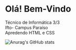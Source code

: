 # Olá! Bem-Vindo 

Técnico de Informática 3/3
<br>Ifto- Campus Paraíso
<br>Apredendo HTML e CSS








![Anurag's GitHub stats](https://github-readme-stats.vercel.app/api?username=KaylloMartins&show_icons=true&theme=radical)



